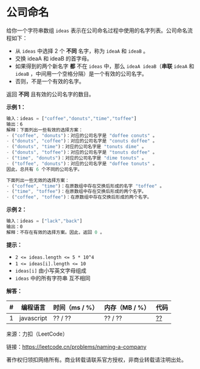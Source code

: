 # 公司命名

给你一个字符串数组 `ideas` 表示在公司命名过程中使用的名字列表。公司命名流程如下：

- 从 `ideas` 中选择 2 个 **不同** 名字，称为 `ideaA` 和 `ideaB` 。
- 交换 ideaA 和 ideaB 的首字母。
- 如果得到的两个新名字 **都** 不在 `ideas` 中，那么 `ideaA ideaB`（**串联** `ideaA` 和 `ideaB` ，中间用一个空格分隔）是一个有效的公司名字。
- 否则，不是一个有效的名字。

返回 **不同** 且有效的公司名字的数目。

**示例 1：**

``` javascript
输入：ideas = ["coffee","donuts","time","toffee"]
输出：6
解释：下面列出一些有效的选择方案：
- ("coffee", "donuts")：对应的公司名字是 "doffee conuts" 。
- ("donuts", "coffee")：对应的公司名字是 "conuts doffee" 。
- ("donuts", "time")：对应的公司名字是 "tonuts dime" 。
- ("donuts", "toffee")：对应的公司名字是 "tonuts doffee" 。
- ("time", "donuts")：对应的公司名字是 "dime tonuts" 。
- ("toffee", "donuts")：对应的公司名字是 "doffee tonuts" 。
因此，总共有 6 个不同的公司名字。

下面列出一些无效的选择方案：
- ("coffee", "time")：在原数组中存在交换后形成的名字 "toffee" 。
- ("time", "toffee")：在原数组中存在交换后形成的两个名字。
- ("coffee", "toffee")：在原数组中存在交换后形成的两个名字。
```

**示例 2：**

``` javascript
输入：ideas = ["lack","back"]
输出：0
解释：不存在有效的选择方案。因此，返回 0 。
```

**提示：**

- `2 <= ideas.length <= 5 * 10^4`
- `1 <= ideas[i].length <= 10`
- `ideas[i]` 由小写英文字母组成
- `ideas` 中的所有字符串 互不相同

**解答：**

**#**|**编程语言**|**时间（ms / %）**|**内存（MB / %）**|**代码**
--|--|--|--|--
1|javascript|?? / ??|?? / ??|[??](./javascript/ac_v1.js)

来源：力扣（LeetCode）

链接：https://leetcode.cn/problems/naming-a-company

著作权归领扣网络所有。商业转载请联系官方授权，非商业转载请注明出处。
